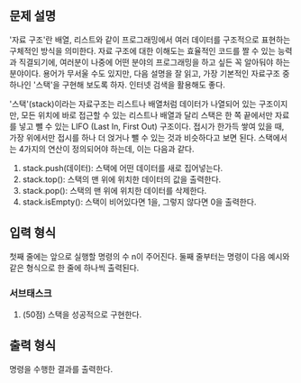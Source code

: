## 문제 설명

'자료 구조'란 배열, 리스트와 같이 프로그래밍에서 여러 데이터를 구조적으로 표현하는 구체적인 방식을 의미한다. 자료 구조에 대한 이해도는 효율적인 코드를 짤 수 있는 능력과 직결되기에, 여러분이 나중에 어떤 분야의 프로그래밍을 하고 싶든 꼭 알아둬야 하는 분야이다. 용어가 무서울 수도 있지만, 다음 설명을 잘 읽고, 가장 기본적인 자료구조 중 하나인 '스택'을 구현해 보도록 하자. 인터넷 검색을 활용해도 좋다.

'스택'(stack)이라는 자료구조는 리스트나 배열처럼 데이터가 나열되어 있는 구조이지만, 모든 위치에 바로 접근할 수 있는 리스트나 배열과 달리 스택은 한 쪽 끝에서만 자료를 넣고 뺄 수 있는 LIFO (Last In, First Out) 구조이다. 접시가 한가득 쌓여 있을 때, 가장 위에서만 접시를 하나 더 얹거나 뺄 수 있는 것과 비슷하다고 보면 된다. 스택에서는 4가지의 연산이 정의되어야 하는데, 이는 다음과 같다.

1. stack.push(데이터): 스택에 어떤 데이터를 새로 집어넣는다.
2. stack.top(): 스택의 맨 위에 위치한 데이터의 값을 출력한다.
3. stack.pop(): 스택의 맨 위에 위치한 데이터를 삭제한다.
4. stack.isEmpty(): 스택이 비어있다면 1을, 그렇지 않다면 0을 출력한다.

## 입력 형식

첫째 줄에는 앞으로 실행할 명령의 수 n이 주어진다. 둘째 줄부터는 명령이 다음 예시와 같은 형식으로 한 줄에 하나씩 출력된다.

### 서브태스크

1. (50점) 스택을 성공적으로 구현한다.

## 출력 형식

명령을 수행한 결과를 출력한다.
